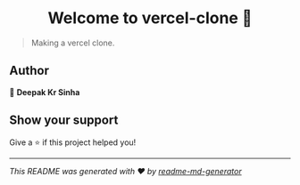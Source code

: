 <h1 align="center">Welcome to vercel-clone 👋</h1>
<p>
</p>

> Making a vercel clone.

## Author

👤 **Deepak Kr Sinha**


## Show your support

Give a ⭐️ if this project helped you!

***
_This README was generated with ❤️ by [readme-md-generator](https://github.com/kefranabg/readme-md-generator)_